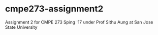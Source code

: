# cmpe273-assignment2
Assignment 2 for CMPE 273 Sping '17 under Prof Sithu Aung at San Jose State University
